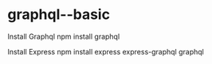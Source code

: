 # graphql--basic

Install Graphql
npm install graphql

Install Express
npm install express express-graphql graphql